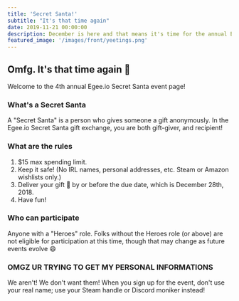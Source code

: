 ```yaml
---
title: 'Secret Santa!'
subtitle: "It's that time again"
date: 2019-11-21 00:00:00
description: December is here and that means it's time for the annual Egee.io secret Santa gift exchange!
featured_image: '/images/front/yeetings.png'
---
```


## Omfg. It's that time again 🎅

Welcome to the 4th annual Egee.io Secret Santa event page!

### What's a Secret Santa

A "Secret Santa" is a person who gives someone a gift anonymously. In the Egee.io Secret Santa gift exchange, you are both gift-giver, and recipient!

### What are the rules

1. $15 max spending limit.
2. Keep it safe! (No IRL names, personal addresses, etc. Steam or Amazon wishlists only.)
3. Deliver your gift 🎁 by or before the due date, which is December 28th, 2018.
4. Have fun!

### Who can participate

Anyone with a "Heroes" role. Folks without the Heroes role (or above) are not eligible for participation at this time, though that may change as future events evolve 😄

### OMGZ UR TRYING TO GET MY PERSONAL INFORMATIONS

We aren't! We don't want them! When you sign up for the event, don't use your real name; use your Steam handle or Discord moniker instead!
